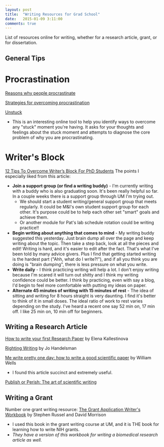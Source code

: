 ```yaml
---
layout: post
title:  "Writing Resources for Grad School"
date:   2015-01-09 3:11:00
comments: true
---
```

 
List of resources online for writing, whether for a research article, grant, or for dissertation.
 

## General Tips

# Procrastination

[Reasons why people procrastinate](http://success.oregonstate.edu/six-reasons-people-procrastinate)

[Strategies for overcoming procrastination](http://www.forbes.com/sites/margiewarrell/2013/03/25/why-you-procrastinate-and-how-to-stop-it-now/)

[Unstuck](http://www.unstuck.com/how-we-procrastinate.html)

* This is an interesting online tool to help you identify ways to overcome any "stuck" moment you're having. It asks for your thoughts and feelings about the stuck moment and attempts to diagnose the core problem of why you are procrastinating.


# Writer's Block

[12 Tips To Overcome Writer’s Block For PhD Students](http://www.nextscientist.com/writers-block-phd-students)
The points I especially liked from this article:

* **Join a support group (or find a writing buddy)** - I'm currently writing with a buddy who is also graduating soon. It's been really helpful so far. In a couple weeks there is a support group through UM I'm trying out. 
	* We should start a student writing/general support group that meets regularly. It could be M&I's own student support group for each other. It's purpose could be to help each other set "smart" goals and achieve them. 
	* Or another module for Pat's lab schedule rotation could be writing practice!!
* **Begin writing about anything that comes to mind** - My writing buddy suggested this yesterday.  Just brain dump all over the page and keep writing about the topic.  Then take a step back, look at all the pieces and edit!  Writing is hard, and it's easier to edit after the fact.  That's what I've been told by many advice givers.  Plus I find that getting started writing is the hardest part ("Ahh, what do I write?!"), and if all you think you are doing is "brain dumping", there is less pressure on what you write. 
* **Write daily** - I think practicing writing will help a lot.  I don't enjoy writing because I'm scared it will turn out shitty and I think my writing confidence could be better.  I think by practicing, even with say a blog, I'd begin to feel more comfortable with putting my ideas on paper.  
* **Alternate 45 minutes of writing with 15 minutes of rest** - The idea of sitting and writing for 8 hours straight is very daunting.  I find it's better to think of it in small doses.  The ideal ratio of work to rest varies depending on the study.  I've heard a recent one say 52 min on, 17 min off.  I like 25 min on, 10 min off for beginners. 

## Writing a Research Article

[How to write your first Research Paper](http://www.ncbi.nlm.nih.gov/pmc/articles/PMC3178846/pdf/yjbm_84_3_181.pdf) by Elena Kallestinova

[Righting Writing](http://www.yale.edu/handelsmanlab/resources/Righting_Writing.pdf) by Jo Handelsman

[Me write pretty one day: how to write a good scientific paper](http://jcb.rupress.org/content/165/6/757.full.pdf+html) by William Wells

* I found this article succinct and extremely useful. 

[Publish or Perish: The art of scientific writing](http://www.ncbi.nlm.nih.gov/pmc/articles/PMC4290201/)
 
## Writing a Grant

Number one grant writing resource: [The Grant Application Writer's Workbook](http://www.grantcentral.com/workbook_nih_sf424_shortened.html) by Stephen Russel and David Morrison

* I used this book in the grant writing course at UM, and it is THE book for learning how to write NIH grants. 
* *They have a version of this workbook for writing a biomedical research article as well.* 

